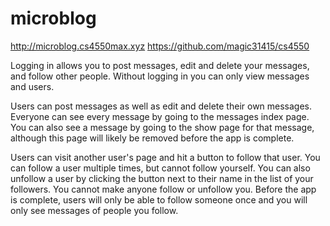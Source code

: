 # microblog

http://microblog.cs4550max.xyz
https://github.com/magic31415/cs4550

Logging in allows you to post messages, edit and delete your messages, and follow other people. Without logging in you can only view messages and users.

Users can post messages as well as edit and delete their own messages. Everyone can see every message by going to the messages index page. You can also see a message by going to the show page for that message, although this page will likely be removed before the app is complete.

Users can visit another user's page and hit a button to follow that user. You can follow a user multiple times, but cannot follow yourself. You can also unfollow a user by clicking the button next to their name in the list of your followers. You cannot make anyone follow or unfollow you. Before the app is complete, users will only be able to follow someone once and you will only see messages of people you follow.

